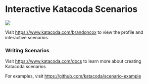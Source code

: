 # Interactive Katacoda Scenarios

[![](http://shields.katacoda.com/katacoda/brandoncox/count.svg)](https://www.katacoda.com/brandoncox "Get your profile on Katacoda.com")

Visit https://www.katacoda.com/brandoncox to view the profile and interactive scenarios

### Writing Scenarios
Visit https://www.katacoda.com/docs to learn more about creating Katacoda scenarios

For examples, visit https://github.com/katacoda/scenario-example
